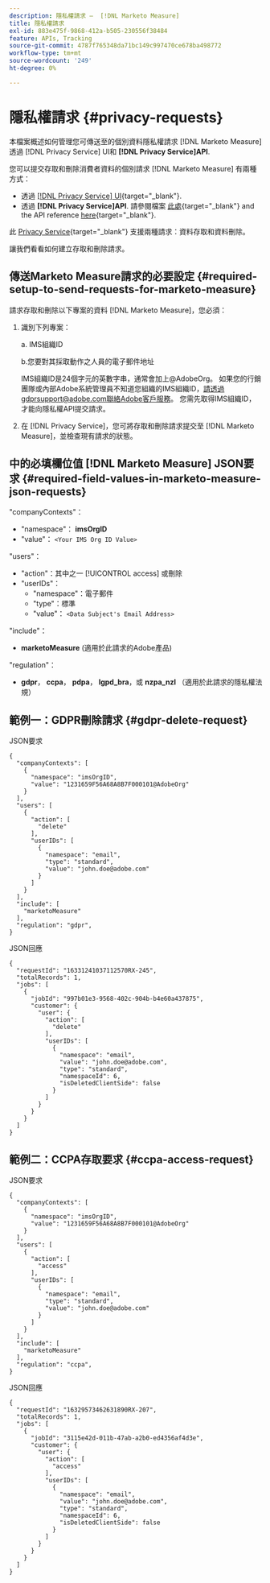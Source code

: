 ```yaml
---
description: 隱私權請求 —  [!DNL Marketo Measure]
title: 隱私權請求
exl-id: 883e475f-9868-412a-b505-230556f38484
feature: APIs, Tracking
source-git-commit: 4787f765348da71bc149c997470ce678ba498772
workflow-type: tm+mt
source-wordcount: '249'
ht-degree: 0%

---
```


# 隱私權請求 {#privacy-requests}

本檔案概述如何管理您可傳送至的個別資料隱私權請求 [!DNL Marketo Measure] 透過 [!DNL Privacy Service] UI和 **[!DNL Privacy Service]API**.

您可以提交存取和刪除消費者資料的個別請求 [!DNL Marketo Measure] 有兩種方式：

* 透過 [[!DNL Privacy Service] UI](https://experienceleague.adobe.com/docs/experience-platform/privacy/ui/overview.html){target="_blank"}.
* 透過 **[!DNL Privacy Service]API**. 請參閱檔案 [此處](https://experienceleague.adobe.com/docs/experience-platform/privacy/api/overview.html){target="_blank"} and the API reference [here](https://developer.adobe.com/experience-platform-apis/references/privacy-service/){target="_blank"}.

此 [Privacy Service](https://experienceleague.adobe.com/docs/experience-platform/privacy/home.html){target="_blank"} 支援兩種請求：資料存取和資料刪除。

讓我們看看如何建立存取和刪除請求。

## 傳送Marketo Measure請求的必要設定 {#required-setup-to-send-requests-for-marketo-measure}

請求存取和刪除以下專案的資料 [!DNL Marketo Measure]，您必須：

1. 識別下列專案：

   a. IMS組織ID

   b.您要對其採取動作之人員的電子郵件地址

   IMS組織ID是24個字元的英數字串，通常會加上@AdobeOrg。 如果您的行銷團隊或內部Adobe系統管理員不知道您組織的IMS組織ID，請透過gdprsupport@adobe.com聯絡Adobe客戶服務。 您需先取得IMS組織ID，才能向隱私權API提交請求。

1. 在 [!DNL Privacy Service]，您可將存取和刪除請求提交至 [!DNL Marketo Measure]，並檢查現有請求的狀態。

## 中的必填欄位值 [!DNL Marketo Measure] JSON要求 {#required-field-values-in-marketo-measure-json-requests}

&quot;companyContexts&quot;：

* &quot;namespace&quot;： **imsOrgID**
* &quot;value&quot;： `<Your IMS Org ID Value>`

&quot;users&quot;：

* &quot;action&quot;：其中之一 [!UICONTROL access] 或刪除
* &quot;userIDs&quot;：
   * &quot;namespace&quot;：電子郵件
   * &quot;type&quot;：標準
   * &quot;value&quot;： `<Data Subject's Email Address>`

&quot;include&quot;：

* **marketoMeasure** (適用於此請求的Adobe產品)

&quot;regulation&quot;：

* **gdpr**， **ccpa**， **pdpa**， **lgpd_bra**，或 **nzpa_nzl** （適用於此請求的隱私權法規）

## 範例一：GDPR刪除請求 {#gdpr-delete-request}

JSON要求

```text
{
  "companyContexts": [
    {
      "namespace": "imsOrgID",
      "value": "1231659F56A68A8B7F000101@AdobeOrg"
    }
  ],
  "users": [
    {
      "action": [
        "delete"
      ],
      "userIDs": [
        {
          "namespace": "email",
          "type": "standard",
          "value": "john.doe@adobe.com"
        }
      ]
    }
  ],
  "include": [
    "marketoMeasure"
  ],
  "regulation": "gdpr",
}
```

JSON回應

```text
{
  "requestId": "16331241037112570RX-245",
  "totalRecords": 1,
  "jobs": [
    {
      "jobId": "997b01e3-9568-402c-904b-b4e60a437875",
      "customer": {
        "user": {
          "action": [
            "delete"
          ],
          "userIDs": [
            {
              "namespace": "email",
              "value": "john.doe@adobe.com",
              "type": "standard",
              "namespaceId": 6,
              "isDeletedClientSide": false
            }
          ]
        }
      }
    }
  ]
}
```

## 範例二：CCPA存取要求 {#ccpa-access-request}

JSON要求

```text
{
  "companyContexts": [
    {
      "namespace": "imsOrgID",
      "value": "1231659F56A68A8B7F000101@AdobeOrg"
    }
  ],
  "users": [
    {
      "action": [
        "access"
      ],
      "userIDs": [
        {
          "namespace": "email",
          "type": "standard",
          "value": "john.doe@adobe.com"
        }
      ]
    }
  ],
  "include": [
    "marketoMeasure"
  ],
  "regulation": "ccpa",
}
```

JSON回應

```text
{
  "requestId": "16329573462631890RX-207",
  "totalRecords": 1,
  "jobs": [
    {
      "jobId": "3115e42d-011b-47ab-a2b0-ed4356af4d3e",
      "customer": {
        "user": {
          "action": [
            "access"
          ],
          "userIDs": [
            {
              "namespace": "email",
              "value": "john.doe@adobe.com",
              "type": "standard",
              "namespaceId": 6,
              "isDeletedClientSide": false
            }
          ]
        }
      }
    }
  ]
}
```
